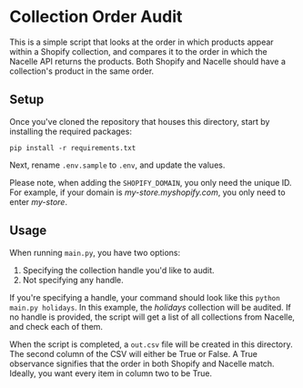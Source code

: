 # Collection Order Audit

This is a simple script that looks at the order in which products appear within a Shopify collection, and compares it to the order in which the Nacelle API returns the products. Both Shopify and Nacelle should have a collection's product in the same order. 

## Setup

Once you've cloned the repository that houses this directory, start by installing the required packages:

```
pip install -r requirements.txt
```

Next, rename `.env.sample` to `.env`, and update the values. 

Please note, when adding the `SHOPIFY_DOMAIN`, you only need the unique ID. For example, if your domain is *my-store.myshopify.com*, you only need to enter *my-store*. 

## Usage 

When running `main.py`, you have two options: 

1. Specifying the collection handle you'd like to audit.
2. Not specifying any handle.

If you're specifying a handle, your command should look like this `python main.py holidays`. In this example, the *holidays* collection will be audited. If no handle is provided, the script will get a list of all collections from Nacelle, and check each of them. 

When the script is completed, a `out.csv` file will be created in this directory. The second column of the CSV will either be True or False. A True observance signifies that the order in both Shopify and Nacelle match. Ideally, you want every item in column two to be True. 